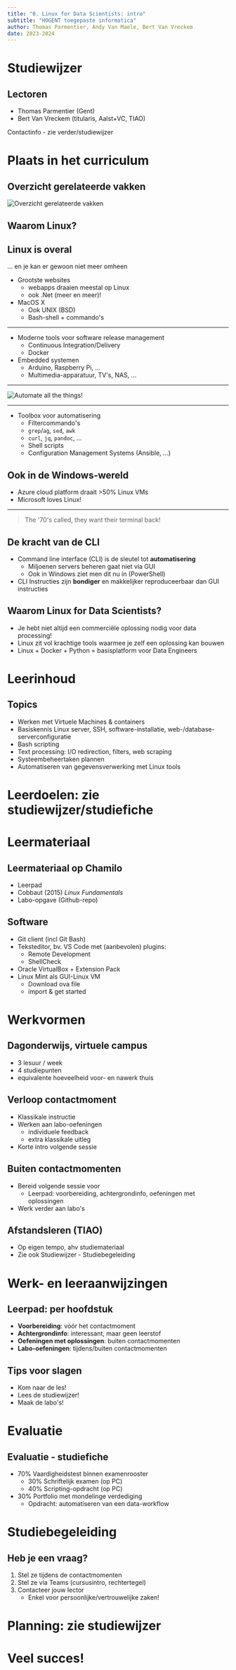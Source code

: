 ```yaml
---
title: "0. Linux for Data Scientists: intro"
subtitle: "HOGENT toegepaste informatica"
author: Thomas Parmentier, Andy Van Maele, Bert Van Vreckem
date: 2023-2024
---
```


# Studiewijzer

## Lectoren

- Thomas Parmentier (Gent)
- Bert Van Vreckem (titularis, Aalst+VC, TIAO)

Contactinfo - zie verder/studiewijzer

# Plaats in het curriculum

## Overzicht gerelateerde vakken

![Overzicht gerelateerde vakken](assets/datalinux-curriculum.png)

## Waarom Linux?

## Linux is overal

... en je kan er gewoon niet meer omheen

- Grootste websites
    - webapps draaien meestal op Linux
    - ook .Net (meer en meer)!
- MacOS X
    - Ook UNIX (BSD)
    - Bash-shell + commando's

---

- Moderne tools voor software release management
    - Continuous Integration/Delivery
    - Docker
- Embedded systemen
    - Arduino, Raspberry Pi, ...
    - Multimedia-apparatuur, TV's,  NAS, ...

---

![Automate all the things!](assets/automate.jpg)

---

- Toolbox voor automatisering
    - Filtercommando's
    - `grep`/`ag`, `sed`, `awk`
    - `curl`, `jq`, `pandoc`, ...
    - Shell scripts
    - Configuration Management Systems (Ansible, ...)

## Ook in de Windows-wereld

- Azure cloud platform draait >50% Linux VMs
- Microsoft loves Linux!

---

> The '70's called, they want their terminal back!

## De kracht van de CLI

- Command line interface (CLI) is de sleutel tot **automatisering**
    - Miljoenen servers beheren gaat niet via GUI
    - Ook in Windows ziet men dit nu in (PowerShell)
- CLI Instructies zijn **bondiger** en makkelijker reproduceerbaar dan GUI instructies

## Waarom Linux for Data Scientists?

- Je hebt niet altijd een commerciële oplossing nodig voor data processing!
- Linux zit vol krachtige tools waarmee je zelf een oplossing kan bouwen
- Linux + Docker + Python = basisplatform voor Data Engineers

# Leerinhoud

## Topics

- Werken met Virtuele Machines & containers
- Basiskennis Linux server, SSH, software-installatie, web-/database-serverconfiguratie
- Bash scripting
- Text processing: I/O redirection, filters, web scraping
- Systeembeheertaken plannen
- Automatiseren van gegevensverwerking met Linux tools

# Leerdoelen: zie studiewijzer/studiefiche

# Leermateriaal

## Leermateriaal op Chamilo

- Leerpad
- Cobbaut (2015) *Linux Fundamentals*
- Labo-opgave (Github-repo)

## Software

- Git client (incl Git Bash)
- Teksteditor, bv. VS Code met (aanbevolen) plugins:
    - Remote Development
    - ShellCheck
- Oracle VirtualBox + Extension Pack
- Linux Mint als GUI-Linux VM
    - Download ova file
    - import & get started

# Werkvormen

## Dagonderwijs, virtuele campus

- 3 lesuur / week
- 4 studiepunten
- equivalente hoeveelheid voor- en nawerk thuis

## Verloop contactmoment

- Klassikale instructie
- Werken aan labo-oefeningen
    - individuele feedback
    - extra klassikale uitleg
- Korte intro volgende sessie

## Buiten contactmomenten

- Bereid volgende sessie voor
    - Leerpad: voorbereiding, achtergrondinfo, oefeningen met oplossingen
- Werk verder aan labo's

## Afstandsleren (TIAO)

- Op eigen tempo, ahv studiemateriaal
- Zie ook Studiewijzer - Studiebegeleiding

# Werk- en leeraanwijzingen

## Leerpad: per hoofdstuk

- **Voorbereiding**: vóór het contactmoment
- **Achtergrondinfo**: interessant, maar geen leerstof
- **Oefeningen met oplossingen**: buiten contactmomenten
- **Labo-oefeningen**: tijdens/buiten contactmomenten

## Tips voor slagen

- Kom naar de les!
- Lees de studiewijzer!
- Maak de labo's!

# Evaluatie

## Evaluatie - studiefiche

- 70% Vaardigheidstest binnen examenrooster
    - 30% Schriftelijk examen (op PC)
    - 40% Scripting-opdracht (op PC)
- 30% Portfolio met mondelinge verdediging
    - Opdracht: automatiseren van een data-workflow

# Studiebegeleiding

## Heb je een vraag?

1. Stel ze tijdens de contactmomenten
2. Stel ze via Teams (cursusintro, rechtertegel)
3. Contacteer jouw lector
    - Enkel voor persoonlijke/vertrouwelijke zaken!

# Planning: zie studiewijzer

# Veel succes!